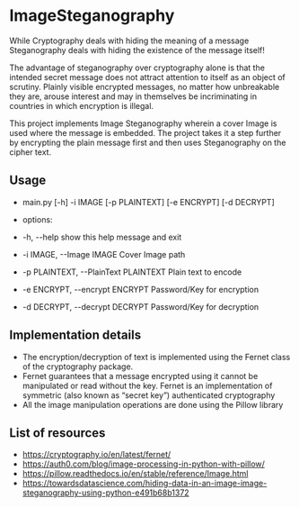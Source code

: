 # ImageSteganography

While Cryptography deals with hiding the meaning of a message
Steganography deals with hiding the existence of the message itself!

The advantage of steganography over cryptography alone is that the intended secret message does not attract attention to itself as an object of scrutiny. 
Plainly visible encrypted messages, no matter how unbreakable they are, arouse interest and may in themselves be incriminating in countries in which encryption is illegal.

This project implements Image Steganography wherein a cover Image is used where the message is embedded.
The project takes it a step further by encrypting the plain message first and then uses Steganography on the cipher text.

## Usage
  * main.py [-h] -i IMAGE [-p PLAINTEXT] [-e ENCRYPT] [-d DECRYPT]

  * options:
  * -h, --help            show this help message and exit
  * -i IMAGE, --Image IMAGE
                        Cover Image path
  * -p PLAINTEXT, --PlainText PLAINTEXT
                        Plain text to encode
  * -e ENCRYPT, --encrypt ENCRYPT
                        Password/Key for encryption
  * -d DECRYPT, --decrypt DECRYPT
                        Password/Key for decryption

## Implementation details
* The encryption/decryption of text is implemented using the Fernet class of the cryptography package.
* Fernet guarantees that a message encrypted using it cannot be manipulated or read without the key. Fernet is an implementation of symmetric (also known as “secret key”) authenticated cryptography
* All the image manipulation operations are done using the Pillow library


## List of resources
* https://cryptography.io/en/latest/fernet/
* https://auth0.com/blog/image-processing-in-python-with-pillow/
* https://pillow.readthedocs.io/en/stable/reference/Image.html
* https://towardsdatascience.com/hiding-data-in-an-image-image-steganography-using-python-e491b68b1372
